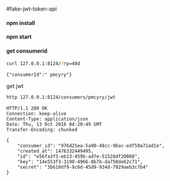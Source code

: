 #fake-jwt-token-api

#### npm install

#### npm start

#### get consumerid

```bash
curl 127.0.0.1:8124/?rp=40d
```

```
{"consumerId":" pmcyry"}
```

get jwt
```bash
http 127.0.0.1:8124/consumers/pmcyry/jwt
```
```
HTTP/1.1 200 OK
Connection: keep-alive
Content-Type: application/json
Date: Thu, 13 Oct 2016 04:20:49 GMT
Transfer-Encoding: chunked

{
    "consumer_id": "976d25ea-5a90-48cc-96ac-edf59a71ad1e",
    "created_at": 1476332449495,
    "id": "e56fa3f3-eb13-459b-ad7e-51528df20068",
    "key": "14e553f3-3190-4966-8b7b-da750de62c71",
    "secret": "3b610df9-9c6d-45d9-934d-7929aeb3c7b4"
}
```
